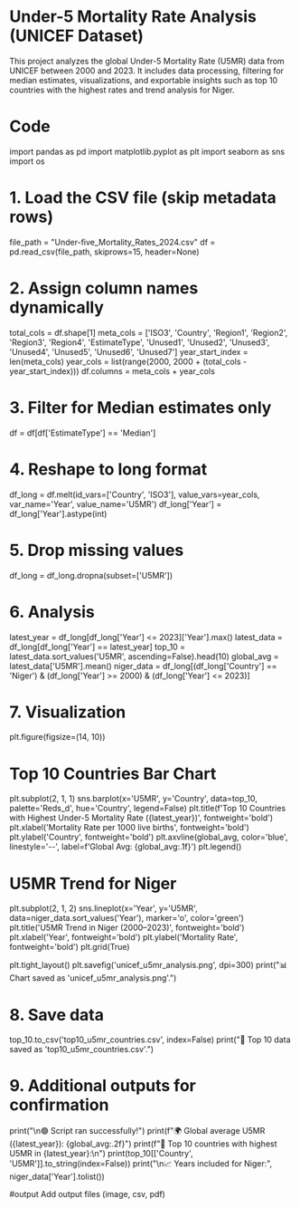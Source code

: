 # Under-5 Mortality Rate Analysis (UNICEF Dataset)

This project analyzes the global Under-5 Mortality Rate (U5MR) data from UNICEF between 2000 and 2023. It includes data processing, filtering for median estimates, visualizations, and exportable insights such as top 10 countries with the highest rates and trend analysis for Niger.

# Code

import pandas as pd
import matplotlib.pyplot as plt
import seaborn as sns
import os

# 1. Load the CSV file (skip metadata rows)
file_path = "Under-five_Mortality_Rates_2024.csv"
df = pd.read_csv(file_path, skiprows=15, header=None)

# 2. Assign column names dynamically
total_cols = df.shape[1]
meta_cols = ['ISO3', 'Country', 'Region1', 'Region2', 'Region3', 'Region4', 'EstimateType',
             'Unused1', 'Unused2', 'Unused3', 'Unused4', 'Unused5', 'Unused6', 'Unused7']
year_start_index = len(meta_cols)
year_cols = list(range(2000, 2000 + (total_cols - year_start_index)))
df.columns = meta_cols + year_cols

# 3. Filter for Median estimates only
df = df[df['EstimateType'] == 'Median']

# 4. Reshape to long format
df_long = df.melt(id_vars=['Country', 'ISO3'], value_vars=year_cols,
                  var_name='Year', value_name='U5MR')
df_long['Year'] = df_long['Year'].astype(int)

# 5. Drop missing values
df_long = df_long.dropna(subset=['U5MR'])

# 6. Analysis
latest_year = df_long[df_long['Year'] <= 2023]['Year'].max()
latest_data = df_long[df_long['Year'] == latest_year]
top_10 = latest_data.sort_values('U5MR', ascending=False).head(10)
global_avg = latest_data['U5MR'].mean()
niger_data = df_long[(df_long['Country'] == 'Niger') &
                     (df_long['Year'] >= 2000) & (df_long['Year'] <= 2023)]

# 7. Visualization
plt.figure(figsize=(14, 10))

# Top 10 Countries Bar Chart
plt.subplot(2, 1, 1)
sns.barplot(x='U5MR', y='Country', data=top_10, palette='Reds_d',
            hue='Country', legend=False)
plt.title(f'Top 10 Countries with Highest Under-5 Mortality Rate ({latest_year})', fontweight='bold')
plt.xlabel('Mortality Rate per 1000 live births', fontweight='bold')
plt.ylabel('Country', fontweight='bold')
plt.axvline(global_avg, color='blue', linestyle='--', label=f'Global Avg: {global_avg:.1f}')
plt.legend()

# U5MR Trend for Niger
plt.subplot(2, 1, 2)
sns.lineplot(x='Year', y='U5MR', data=niger_data.sort_values('Year'),
             marker='o', color='green')
plt.title('U5MR Trend in Niger (2000–2023)', fontweight='bold')
plt.xlabel('Year', fontweight='bold')
plt.ylabel('Mortality Rate', fontweight='bold')
plt.grid(True)

plt.tight_layout()
plt.savefig('unicef_u5mr_analysis.png', dpi=300)
print("📊 Chart saved as 'unicef_u5mr_analysis.png'.")

# 8. Save data
top_10.to_csv('top10_u5mr_countries.csv', index=False)
print("📁 Top 10 data saved as 'top10_u5mr_countries.csv'.")

# 9. Additional outputs for confirmation
print("\n🟢 Script ran successfully!")
print(f"🌍 Global average U5MR ({latest_year}): {global_avg:.2f}")
print(f"📌 Top 10 countries with highest U5MR in {latest_year}:\n")
print(top_10[['Country', 'U5MR']].to_string(index=False))
print("\n📈 Years included for Niger:", niger_data['Year'].tolist())

#output
Add output files (image, csv, pdf)
